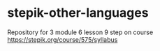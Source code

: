 # stepik-other-languages
Repository for 3 module 6 lesson 9 step on course https://stepik.org/course/575/syllabus
